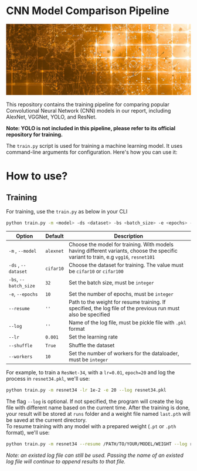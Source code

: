 # CNN Model Comparison Pipeline
![](assets/cover.png)

This repository contains the training pipeline for comparing popular Convolutional Neural Network (CNN) models in our report, including AlexNet, VGGNet, YOLO, and ResNet.

**Note: YOLO is not included in this pipeline, please refer to its official repository for training.**

The `train.py` script is used for training a machine learning model. It uses command-line arguments for configuration. Here's how you can use it:

# How to use?
## Training
For training, use the `train.py` as below in your CLI

```bash
python train.py -m <model> -ds <dataset> -bs <batch_size> -e <epochs> --resume <resume> --log <log> --lr <learning_rate> --shuffle <shuffle> --workers <workers>
```

| Option     | Default | Description
| ---------------- | ----------- | ---------- | 
| `-m` , `--model`  | `alexnet` | Choose the model for training. With models having different variants, choose the specific variant to train, e.g `vgg16`, `resnet101` |
| `-ds` , `--dataset`   | `cifar10` | Choose the dataset for training. The value must be `cifar10` or `cifar100` |
| `-bs`, `--batch_size`   | `32` | Set the batch size, must be `integer`
|`-e`, `--epochs`   | `10` | Set the number of epochs, must be `integer`|
|`--resume`   | `''` | Path to the weight for resume training. If specified, the log file of the previous run must also be specified |
|`--log`   | `''` | Name of the log file, must be pickle file with `.pkl` format|
|`--lr`   | `0.001` | Set the learning rate |
|`--shuffle`   | `True` | Shuffle the dataset |
|`--workers`   | `10` | Set the number of workers for the dataloader, must be `integer` |

For example, to train a `ResNet-34`, with a `lr=0.01`, `epoch=20` and log the process in `resnet34.pkl`, we'll use:
```bash
python train.py -m resnet34 -lr 1e-2 -e 20 --log resnet34.pkl
```
The flag `--log` is optional. If not specified, the program will create the log file with different name based on the current time. After the training is done, your result will be stored at `runs` folder and a weight file named `last.pth` will be saved at the current directory.  
To resume training with any model with a prepared weight (`.pt` or `.pth` format), we'll use:
```bash
python train.py -m resnet34 --resume /PATH/TO/YOUR/MODEL/WEIGHT --log resnet34.pkl -e 20 --workers 6
```
*Note: an existed log file can still be used. Passing the name of an existed log file will continue to append results to that file.*